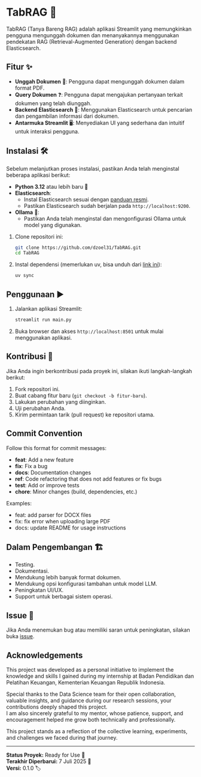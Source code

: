 # TabRAG 🚀

TabRAG (Tanya Bareng RAG) adalah aplikasi Streamlit yang memungkinkan pengguna mengunggah dokumen dan menanyakannya menggunakan pendekatan RAG (Retrieval-Augmented Generation) dengan backend Elasticsearch.

## Fitur ✨

- **Unggah Dokumen** 📄: Pengguna dapat mengunggah dokumen dalam format PDF.
- **Query Dokumen** ❓: Pengguna dapat mengajukan pertanyaan terkait dokumen yang telah diunggah.
- **Backend Elasticsearch** 🔎: Menggunakan Elasticsearch untuk pencarian dan pengambilan informasi dari dokumen.
- **Antarmuka Streamlit** 🖥️: Menyediakan UI yang sederhana dan intuitif untuk interaksi pengguna.

## Instalasi 🛠️

Sebelum melanjutkan proses instalasi, pastikan Anda telah menginstal beberapa aplikasi berikut:

- **Python 3.12** atau lebih baru 🐍
- **Elasticsearch**:
  - Instal Elasticsearch sesuai dengan [panduan resmi](https://www.elastic.co/guide/en/elasticsearch/reference/current/install-elasticsearch.html).
  - Pastikan Elasticsearch sudah berjalan pada `http://localhost:9200`.
- **Ollama** 🤖:
  - Pastikan Anda telah menginstal dan mengonfigurasi Ollama untuk model yang digunakan.

1. Clone repositori ini:

    ```bash
    git clone https://github.com/dzoel31/TabRAG.git
    cd TabRAG
    ```

2. Instal dependensi (memerlukan uv, bisa unduh dari [link ini](https://docs.astral.sh/uv/getting-started/installation/)):

    ```bash
    uv sync
    ```

## Penggunaan ▶️

1. Jalankan aplikasi Streamlit:

    ```bash
    streamlit run main.py
    ```

2. Buka browser dan akses `http://localhost:8501` untuk mulai menggunakan aplikasi.

## Kontribusi 🤝

Jika Anda ingin berkontribusi pada proyek ini, silakan ikuti langkah-langkah berikut:

1. Fork repositori ini.
2. Buat cabang fitur baru (`git checkout -b fitur-baru`).
3. Lakukan perubahan yang diinginkan.
4. Uji perubahan Anda.
5. Kirim permintaan tarik (pull request) ke repositori utama.

## Commit Convention

Follow this format for commit messages:

- **feat**: Add a new feature
- **fix**: Fix a bug
- **docs**: Documentation changes
- **ref**: Code refactoring that does not add features or fix bugs
- **test**: Add or improve tests
- **chore**: Minor changes (build, dependencies, etc.)

Examples:

- feat: add parser for DOCX files
- fix: fix error when uploading large PDF
- docs: update README for usage instructions

## Dalam Pengembangan 🏗️

- Testing.
- Dokumentasi.
- Mendukung lebih banyak format dokumen.
- Mendukung opsi konfigurasi tambahan untuk model LLM.
- Peningkatan UI/UX.
- Support untuk berbagai sistem operasi.

## Issue 🐞

Jika Anda menemukan bug atau memiliki saran untuk peningkatan, silakan buka [issue](https://github.com/dzoel31/TabRAG/issues).

## Acknowledgements

This project was developed as a personal initiative to implement the knowledge and skills I gained during my internship at Badan Pendidikan dan Pelatihan Keuangan, Kementerian Keuangan Republik Indonesia.

Special thanks to the Data Science team for their open collaboration, valuable insights, and guidance during our research sessions, your contributions deeply shaped this project.  
I am also sincerely grateful to my mentor, whose patience, support, and encouragement helped me grow both technically and professionally.

This project stands as a reflection of the collective learning, experiments, and challenges we faced during that journey.

---

**Status Proyek:** Ready for Use 🚦  
**Terakhir Diperbarui:** 7 Juli 2025 📅  
**Versi:** 0.1.0 🏷️


